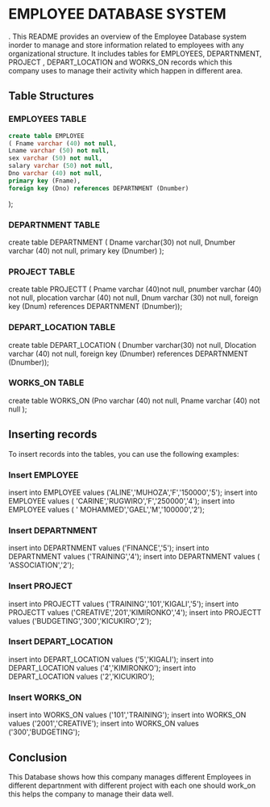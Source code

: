# EMPLOYEE DATABASE SYSTEM
.
This README provides an overview of the Employee Database system inorder to manage and store information related to employees with any organizational  structure. It includes tables for EMPLOYEES, DEPARTNMENT,  PROJECT , DEPART_LOCATION and WORKS_ON records which this company uses to manage their activity which happen in different area.

## Table Structures

### EMPLOYEES TABLE
```sql
create table EMPLOYEE
( Fname varchar (40) not null,
Lname varchar (50) not null,
sex varchar (50) not null,
salary varchar (50) not null,
Dno varchar (40) not null,
primary key (Fname),
foreign key (Dno) references DEPARTNMENT (Dnumber)
```
);

### DEPARTNMENT TABLE
create table DEPARTNMENT
( Dname varchar(30) not null,
Dnumber varchar (40) not null,
primary key (Dnumber)
);
### PROJECT TABLE
create table PROJECTT
( Pname varchar (40)not null,
pnumber varchar (40) not null,
plocation varchar (40) not null,
Dnum varchar (30) not null,
foreign key (Dnum) references DEPARTNMENT (Dnumber));

### DEPART_LOCATION TABLE
create table DEPART_LOCATION
( Dnumber varchar(30) not null,
Dlocation varchar (40) not null,
foreign key (Dnumber) references DEPARTNMENT (Dnumber));

### WORKS_ON TABLE
create table WORKS_ON
(Pno varchar (40) not null,
Pname varchar (40) not null
);
## Inserting records

To insert records into the tables, you can use the following examples:

### Insert EMPLOYEE  

insert into EMPLOYEE values ('ALINE','MUHOZA','F','150000','5');
insert into EMPLOYEE values ( 'CARINE','RUGWIRO','F','250000','4');
insert into EMPLOYEE values ( ' MOHAMMED','GAEL','M','100000','2');

### Insert DEPARTNMENT

insert into DEPARTNMENT values ('FINANCE','5');
insert into DEPARTNMENT values ('TRAINING','4');
insert into DEPARTNMENT  values ( 'ASSOCIATION','2');

### Insert PROJECT
insert into PROJECTT values ('TRAINING','101','KIGALI','5');
insert into PROJECTT values ('CREATIVE','201','KIMIRONKO','4');
insert into PROJECTT values ('BUDGETING','300','KICUKIRO','2');

### Insert DEPART_LOCATION
insert into DEPART_LOCATION values ('5','KIGALI');
insert into DEPART_LOCATION values ('4','KIMIRONKO');
insert into DEPART_LOCATION values ('2','KICUKIRO');

### Insert WORKS_ON
insert into WORKS_ON values ('101','TRAINING');
insert into WORKS_ON values ('2001','CREATIVE');
insert into WORKS_ON values ('300','BUDGETING');

## Conclusion
This Database shows how this company manages different Employees in different departnment with different project with each one should work_on this helps the company to manage their data well.


